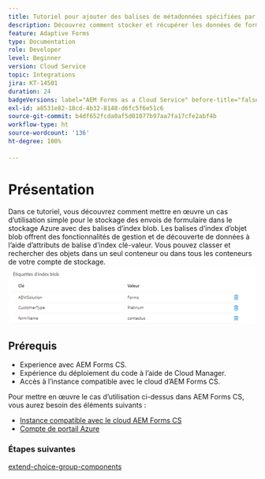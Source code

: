 ```yaml
---
title: Tutoriel pour ajouter des balises de métadonnées spécifiées par l’utilisateur ou l’utilisatrice
description: Découvrez comment stocker et récupérer les données de formulaire adaptatif du compte de stockage Azure.
feature: Adaptive Forms
type: Documentation
role: Developer
level: Beginner
version: Cloud Service
topic: Integrations
jira: KT-14501
duration: 24
badgeVersions: label="AEM Forms as a Cloud Service" before-title="false"
exl-id: a8531e82-18cd-4b32-8148-d6fc5f6e51c6
source-git-commit: b4df652fcda0af5d01077b97aa7fa17cfe2abf4b
workflow-type: ht
source-wordcount: '136'
ht-degree: 100%

---
```


# Présentation

Dans ce tutoriel, vous découvrez comment mettre en œuvre un cas d’utilisation simple pour le stockage des envois de formulaire dans le stockage Azure avec des balises d’index blob. Les balises d’index d’objet blob offrent des fonctionnalités de gestion et de découverte de données à l’aide d’attributs de balise d’index clé-valeur. Vous pouvez classer et rechercher des objets dans un seul conteneur ou dans tous les conteneurs de votre compte de stockage.
![blob-index-tags](assets/blob-with-index-tags.png)

## Prérequis

* Experience avec AEM Forms CS.
* Expérience du déploiement du code à l’aide de Cloud Manager.
* Accès à l’instance compatible avec le cloud d’AEM Forms CS.

Pour mettre en œuvre le cas d’utilisation ci-dessus dans AEM Forms CS, vous aurez besoin des éléments suivants :

* [Instance compatible avec le cloud AEM Forms CS](https://experienceleague.adobe.com/docs/experience-manager-learn/cloud-service/forms/developing-for-cloud-service/intellij-and-aem-sync.html?lang=fr#set-up-aem-author-instance)
* [Compte de portail Azure](https://portal.azure.com/)


### Étapes suivantes

[extend-choice-group-components](./extend-choice-group-components.md)
